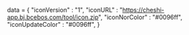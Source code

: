 <span id = 'versionData'>data = {
"iconVersion" : "1",
"iconURL" : "https://cheshi-app.bj.bcebos.com/tool/icon.zip",
"iconNorColor" : "#0096ff",
"iconUpdateColor" : "#0096ff",
}</span>
